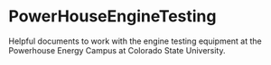 # PowerHouseEngineTesting
Helpful documents to work with the engine testing equipment at the Powerhouse Energy Campus at Colorado State University.
